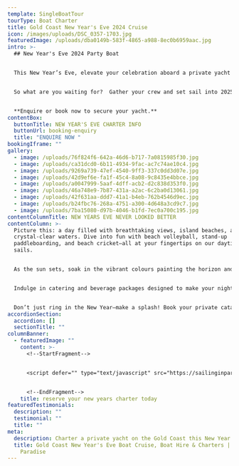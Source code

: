 ```yaml
---
template: SingleBoatTour
tourType: Boat Charter
title: Gold Coast New Year's Eve 2024 Cruise
icon: /images/uploads/DSC_0357-1703.jpg
featuredImage: /uploads/dba0149b-583f-4865-a988-8ec0b6959aac.jpg
intro: >-
  ## New Year's Eve 2024 Party Boat


  This New Year’s Eve, elevate your celebration aboard a private yacht charter.    Why pay premium prices for crowded venues, long drinks lines and tacky tunes when you can sail the night away with your faves and customise the food, drinks and music to suit your vibe.  


  S﻿o what are you waiting for?  Gather your crew and set sail into 2025 with an incredible private charter experience on the stunning Gold Coast Broadwater.    


  **Enquire or book now to secure your yacht.**
contentBox:
  buttonTitle: NEW YEAR'S EVE CHARTER INFO
  buttonUrl: booking-enquiry
  title: "ENQUIRE NOW "
bookingIframe: ""
gallery:
  - image: /uploads/76f824f6-642a-46d6-b717-7a0815985f30.jpg
  - image: /uploads/ca31dcd0-6b11-4934-9fac-ac7c74ae10c4.jpg
  - image: /uploads/9269a739-47ef-4540-9ff3-337c0dd3d07e.jpg
  - image: /uploads/42d9ef6e-fa1f-45c4-8a08-9c8435e4bbce.jpg
  - image: /uploads/a0047999-5aaf-4dff-acb2-d2c838d353f0.jpg
  - image: /uploads/46a748e9-7b87-431a-a2ac-6c2ba0d13061.jpg
  - image: /uploads/42f631aa-ddd7-41a1-b4eb-762b4546d9ec.jpg
  - image: /uploads/b24fbc76-268a-4751-a300-4d648a3cd9c7.jpg
  - image: /uploads/7ba15080-d97b-4046-b1fd-7ec0a700c195.jpg
contentColumnTitle: NEW YEARS EVE NEVER LOOKED BETTER
contentColumn: >-
  Picture this: a day filled with breathtaking views, island beaches, and
  crystal-clear waters. Dive into fun with beach volleyball, stand-up
  paddleboarding, and beach cricket—all at your fingertips on our daytime
  sails. 


  As the sun sets, soak in the vibrant colours painting the horizon and the stunning Gold Coast skyline coming alive. When midnight strikes, experience an epic fireworks show lighting up the night sky from the best vantage point on the water.


  Indulge in catering and beverage packages designed to make your night a breeze or feel free to bring your own favorites along, BYO is welcome!


  Don’t just ring in the New Year—make a splash! Book your private catamaran now and start 2025 with an unforgettable adventure.
accordionSection:
  accordion: []
  sectionTitle: ""
columnBanner:
  - featuredImage: ""
    content: >-
      <!--StartFragment-->


      <script defer="" type="text/javascript" src="https://sailinginparadise.rezdy.com/pluginJs"></script> <iframe seamless="" width="100%" height="1000px" frameborder="0" class="rezdy" src="https://sailinginparadise.rezdy.com/catalog/529475/new-years-eve?iframe=true"></iframe>


      <!--EndFragment-->
    title: reserve your new years charter today
featuredTestimonials:
  description: ""
  testimonial: ""
  title: ""
meta:
  description: Charter a private yacht on the Gold Coast this New Year's Eve
  title: Gold Coast New Year's Eve Boat Cruise, Boat Hire & Charters | Sailing in
    Paradise
---
```


